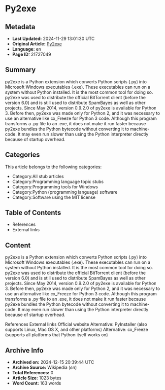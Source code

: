 # Py2exe

## Metadata
- **Last Updated:** 2024-11-29 13:01:30 UTC
- **Original Article:** [Py2exe](https://en.wikipedia.org/wiki/Py2exe)
- **Language:** en
- **Page ID:** 21727049

## Summary
py2exe is a Python extension which converts Python scripts (.py) into Microsoft Windows executables (.exe). These executables can run on a system without Python installed. It is the most common tool for doing so.
py2exe was used to distribute the official BitTorrent client (before the version 6.0) and is still used to distribute SpamBayes as well as other projects.
Since May 2014, version 0.9.2.0 of py2exe is available for Python 3. Before then, py2exe was made only for Python 2, and it was necessary to use an alternative like cx_Freeze for Python 3 code.
Although this program transforms a .py file to an .exe, it does not make it run faster because py2exe bundles the Python bytecode without converting it to machine-code. It may even run slower than using the Python interpreter directly because of startup overhead.

## Categories
This article belongs to the following categories:

- Category:All stub articles
- Category:Programming language topic stubs
- Category:Programming tools for Windows
- Category:Python (programming language) software
- Category:Software using the MIT license

## Table of Contents

- References
- External links

## Content

py2exe is a Python extension which converts Python scripts (.py) into Microsoft Windows executables (.exe). These executables can run on a system without Python installed. It is the most common tool for doing so.
py2exe was used to distribute the official BitTorrent client (before the version 6.0) and is still used to distribute SpamBayes as well as other projects.
Since May 2014, version 0.9.2.0 of py2exe is available for Python 3. Before then, py2exe was made only for Python 2, and it was necessary to use an alternative like cx_Freeze for Python 3 code.
Although this program transforms a .py file to an .exe, it does not make it run faster because py2exe bundles the Python bytecode without converting it to machine-code. It may even run slower than using the Python interpreter directly because of startup overhead.

References
External links
Official website
Alternative: PyInstaller (also supports Linux, Mac OS X, and other platforms)
Alternative: cx_Freeze (supports all platforms that Python itself works on)

## Archive Info
- **Archived on:** 2024-12-15 20:39:44 UTC
- **Archive Source:** Wikipedia (_en_)
- **Total References:** 0
- **Article Size:** 1023 bytes
- **Word Count:** 163 words

